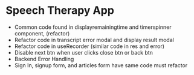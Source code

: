# Speech Therapy App

- Common code found in displayremainingtime and timerspinner component, (refactor)
- Refactor code in transcript error modal and display result modal 
- Refactor code in useRecorder (similar code in res and error)
- Disable next btn when user clicks close btn or back btn 
- Backend Error Handling 
- Sign In, signup form, and articles form have same code must refactor 
